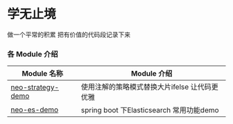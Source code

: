 # 学无止境
做一个平常的积累 把有价值的代码段记录下来

### 各 Module 介绍

| Module 名称                                                  | Module 介绍                                                  |
| ------------------------------------------------------------ | ------------------------------------------------------------ |
| [neo-strategy-demo](./neo-strategy-demo) | 使用注解的策略模式替换大片ifelse 让代码更优雅                              |
| [neo-es-demo](./neo-es-demo) | spring boot 下Elasticsearch 常用功能demo                              |
